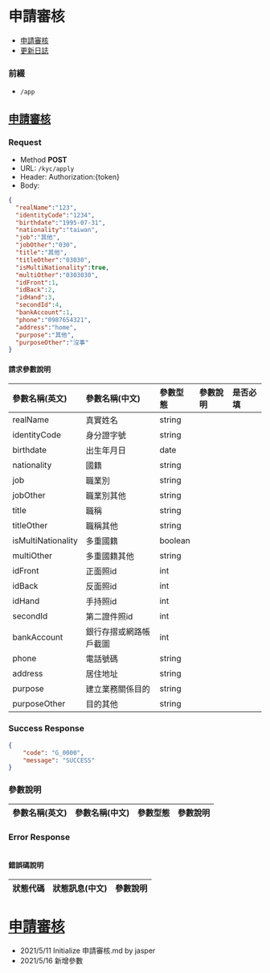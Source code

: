 # 申請審核

* [申請審核](#申請審核)
* [更新日誌](#更新日誌)

### 前綴
- ```/app```

## [申請審核](#申請審核)
### Request
- Method **POST**
- URL: ```/kyc/apply```
- Header: Authorization:{token}
- Body:
```json
{
  "realName":"123",
  "identityCode":"1234",
  "birthdate":"1995-07-31",
  "nationality":"taiwan",
  "job":"其他",
  "jobOther":"030",
  "title":"其他",
  "titleOther":"03030",
  "isMultiNationality":true,
  "multiOther":"0303030",
  "idFront":1,
  "idBack":2,
  "idHand":3,
  "secondId":4,
  "bankAccount":1,
  "phone":"0987654321",
  "address":"home",
  "purpose":"其他",
  "purposeOther":"沒事"
}
```

#### 請求參數說明
|參數名稱(英文)|參數名稱(中文)|參數型態|參數說明|是否必填|
|:--|:--|:--|:--|:--|
|realName|真實姓名|string||
|identityCode|身分證字號|string||
|birthdate|出生年月日|date||
|nationality|國籍|string||
|job|職業別|string||
|jobOther|職業別其他|string||
|title|職稱|string||
|titleOther|職稱其他|string||
|isMultiNationality|多重國籍|boolean||
|multiOther|多重國籍其他|string||
|idFront|正面照id|int||
|idBack|反面照id|int||
|idHand|手持照id|int||
|secondId|第二證件照id|int||
|bankAccount|銀行存摺或網路帳戶截圖|int||
|phone|電話號碼|string||
|address|居住地址|string||
|purpose|建立業務關係目的|string||
|purposeOther|目的其他|string||

### Success Response

```json
{
    "code": "G_0000",
    "message": "SUCCESS"
}
```

### 參數說明
|參數名稱(英文)|參數名稱(中文)|參數型態|參數說明|
|:--|:--|:--|:--|

### Error Response

```
```

#### 錯誤碼說明
|狀態代碼|狀態訊息(中文)|參數說明|
|:--|:--|:--|


# [申請審核](#申請審核)
- 2021/5/11 Initialize 申請審核.md by jasper
- 2021/5/16 新增參數
